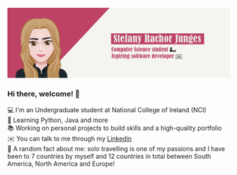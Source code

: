 <p align="left">

<img src="https://raw.githubusercontent.com/stefanyrjunges/stefanyrjunges/main/banner5.png" alt="my banner">

</p>

### Hi there, welcome! 👋

:computer: I'm an Undergraduate student at National College of Ireland (NCI)
<br>
:eyes: Learning Python, Java and more
<br>
:books: Working on personal projects to build skills and a high-quality portfolio
<br>
:envelope: You can talk to me through my <a href="https://www.linkedin.com/in/stefany-junges/" target="_blank">Linkedin</a>
<br>
:girl: A random fact about me: solo travelling is one of my passions and I have been to 7 countries by myself and 12 countries in total between South America, North America and Europe!

<!--
**stefanyrjunges/stefanyrjunges** is a ✨ _special_ ✨ repository because its `README.md` (this file) appears on your GitHub profile.

Here are some ideas to get you started:

- 🔭 I’m currently working on ...
- 🌱 I’m currently learning ...
- 👯 I’m looking to collaborate on ...
- 🤔 I’m looking for help with ...
- 💬 Ask me about ...
- 📫 How to reach me: ...
- 😄 Pronouns: ...
- ⚡ Fun fact: ...
-->
